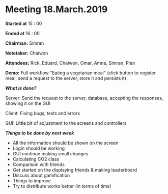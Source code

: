 # Meeting 18.March.2019


**Started at** 15 : 00

**Ended at** 16 : 00

**Chairman:** Simran

**Notetaker:** Chaiwon

**Attendees:** Rick, Eduard, Chaiwon, Omar, Amna, Simran, Pien

**Demo:** Full workflow "Eating a vegetarian meal" (click button to register meal, send a request to the server, store it and persists it)

***What is done?***

Server: Send the request to the server, database, accepting the responses, showing it on the GUI

Client: Fixing bugs, tests and errors

GUI: Little bit of adjustment to the screens and controllers

***Things to be done by next week***

 - All the information should be shown on the screen
 - Login should be working
 - GUI continue making small changes
 - Calculating CO2 class
 - Comparison with friends
 - Get started on the displaying friends & making leaderboard
 - Discuss about gamification
 - Things to improve
 - Try to distribute works better (in terms of time)